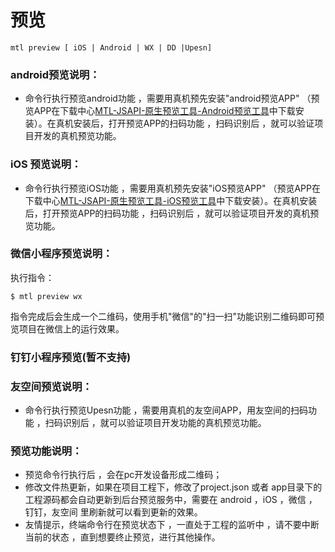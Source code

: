 


# 预览
```
mtl preview [ iOS | Android | WX | DD |Upesn]
```

### android预览说明：
+ 命令行执行预览android功能 ，需要用真机预先安装"android预览APP" （预览APP在下载中心[MTL-JSAPI-原生预览工具-Android预览工具](http://mobile.yyuap.com/mtl/download/)中下载安装）。在真机安装后，打开预览APP的扫码功能  ，扫码识别后 ，就可以验证项目开发的真机预览功能。


### iOS 预览说明：
+ 命令行执行预览iOS功能 ，需要用真机预先安装"iOS预览APP" （预览APP在下载中心[MTL-JSAPI-原生预览工具-iOS预览工具](http://mobile.yyuap.com/mtl/download/)中下载安装）。在真机安装后，打开预览APP的扫码功能  ，扫码识别后 ，就可以验证项目开发的真机预览功能。


### 微信小程序预览说明：

执行指令：

```shell
$ mtl preview wx
```

指令完成后会生成一个二维码，使用手机"微信"的"扫一扫"功能识别二维码即可预览项目在微信上的运行效果。

### 钉钉小程序预览(暂不支持)


### 友空间预览说明：
+ 命令行执行预览Upesn功能 ，需要用真机的友空间APP，用友空间的扫码功能  ，扫码识别后 ，就可以验证项目开发功能的真机预览功能。


### 预览功能说明：
+ 预览命令行执行后 ，会在pc开发设备形成二维码；
+ 修改文件热更新，如果在项目工程下，修改了project.json 或者 app目录下的工程源码都会自动更新到后台预览服务中，需要在 android  ，iOS  ，微信 ，钉钉，友空间 里刷新就可以看到更新的效果。
+ 友情提示，终端命令行在预览状态下 ，一直处于工程的监听中 ，请不要中断当前的状态 ，直到想要终止预览，进行其他操作。



